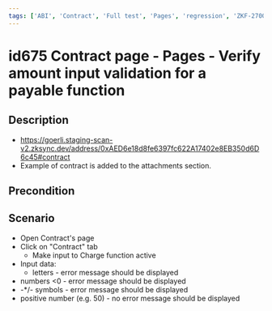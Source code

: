 ```yaml
---
tags: ['ABI', 'Contract', 'Full test', 'Pages', 'regression', 'ZKF-2700', 'Active']
---
```


# id675 Contract page - Pages - Verify amount input validation for a payable function

## Description
  - https://goerli.staging-scan-v2.zksync.dev/address/0xAED6e18d8fe6397fc622A17402e8EB350d6D6c45#contract
  - Example of contract is added to the attachments section.

## Precondition


## Scenario
- Open Contract's page
- Click on "Contract" tab
    - Make input to Charge function active
- Input data:
    - letters - error message should be displayed
- numbers \<0 - error message should be displayed
- -*/- symbols - error message should be displayed
- positive number (e.g. 50) - no error message should be displayed
